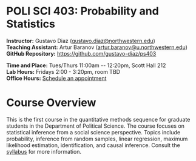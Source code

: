 # POLI SCI 403: Probability and Statistics
**Instructor:** Gustavo Diaz (<gustavo.diaz@northwestern.edu>)  
**Teaching Assistant:** Artur Baranov (<artur.baranov@u.northwestern.edu>)  
**GitHub Repository:** <https://github.com/gustavo-diaz/ps403> 
 
**Time and Place:**  Tues/Thurs 11:00am -- 12:20pm, Scott Hall 212  
**Lab Hours:** Fridays 2:00 - 3:20pm, room TBD  
**Office Hours:** [Schedule an appointment](https://calendly.com/gustavo-diaz-nu/f24-meetings)

# Course Overview

This is the first course in the quantitative methods sequence for graduate students in the Department of Political Science. The course focuses on statistical inference from a social science perspective. Topics include probability, inference from random samples, linear regression, maximum likelihood estimation, identification, and causal inference. Consult the [syllabus](https://github.com/gustavo-diaz/ps403/blob/main/syllabus.pdf) for more information.
